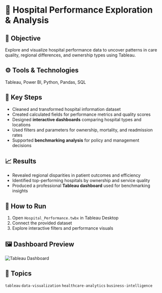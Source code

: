 # 🏥 Hospital Performance Exploration & Analysis

## 🧠 Objective
Explore and visualize hospital performance data to uncover patterns in care quality, regional differences, and ownership types using Tableau.

## ⚙️ Tools & Technologies
Tableau, Power BI, Python, Pandas, SQL

## 🚀 Key Steps
- Cleaned and transformed hospital information dataset  
- Created calculated fields for performance metrics and quality scores  
- Designed **interactive dashboards** comparing hospital types and locations  
- Used filters and parameters for ownership, mortality, and readmission rates  
- Supported **benchmarking analysis** for policy and management decisions

## 📈 Results
- Revealed regional disparities in patient outcomes and efficiency  
- Identified top-performing hospitals by ownership and service quality  
- Produced a professional **Tableau dashboard** used for benchmarking insights

## 🧩 How to Run
1. Open `Hospital_Performance.twbx` in Tableau Desktop  
2. Connect the provided dataset  
3. Explore interactive filters and performance visuals

## 🖼️ Dashboard Preview
![Tableau Dashboard](images/dashboard.png)

## 🔖 Topics
`tableau` `data-visualization` `healthcare-analytics` `business-intelligence`
